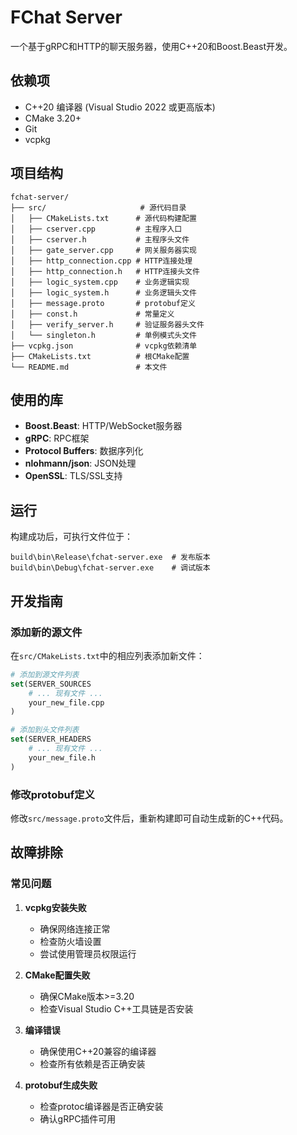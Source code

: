 # FChat Server

一个基于gRPC和HTTP的聊天服务器，使用C++20和Boost.Beast开发。

## 依赖项

- C++20 编译器 (Visual Studio 2022 或更高版本)
- CMake 3.20+
- Git
- vcpkg



## 项目结构

```
fchat-server/
├── src/                     # 源代码目录
│   ├── CMakeLists.txt      # 源代码构建配置
│   ├── cserver.cpp         # 主程序入口
│   ├── cserver.h           # 主程序头文件
│   ├── gate_server.cpp     # 网关服务器实现
│   ├── http_connection.cpp # HTTP连接处理
│   ├── http_connection.h   # HTTP连接头文件
│   ├── logic_system.cpp    # 业务逻辑实现
│   ├── logic_system.h      # 业务逻辑头文件
│   ├── message.proto       # protobuf定义
│   ├── const.h             # 常量定义
│   ├── verify_server.h     # 验证服务器头文件
│   └── singleton.h         # 单例模式头文件
├── vcpkg.json              # vcpkg依赖清单
├── CMakeLists.txt          # 根CMake配置
└── README.md               # 本文件
```


## 使用的库

- **Boost.Beast**: HTTP/WebSocket服务器
- **gRPC**: RPC框架
- **Protocol Buffers**: 数据序列化
- **nlohmann/json**: JSON处理
- **OpenSSL**: TLS/SSL支持

## 运行

构建成功后，可执行文件位于：
```
build\bin\Release\fchat-server.exe  # 发布版本
build\bin\Debug\fchat-server.exe    # 调试版本
```

## 开发指南

### 添加新的源文件
在`src/CMakeLists.txt`中的相应列表添加新文件：
```cmake
# 添加到源文件列表
set(SERVER_SOURCES
    # ... 现有文件 ...
    your_new_file.cpp
)

# 添加到头文件列表
set(SERVER_HEADERS
    # ... 现有文件 ...
    your_new_file.h
)
```

### 修改protobuf定义
修改`src/message.proto`文件后，重新构建即可自动生成新的C++代码。

## 故障排除

### 常见问题

1. **vcpkg安装失败**
   - 确保网络连接正常
   - 检查防火墙设置
   - 尝试使用管理员权限运行

2. **CMake配置失败**
   - 确保CMake版本>=3.20
   - 检查Visual Studio C++工具链是否安装

3. **编译错误**
   - 确保使用C++20兼容的编译器
   - 检查所有依赖是否正确安装

4. **protobuf生成失败**
   - 检查protoc编译器是否正确安装
   - 确认gRPC插件可用
